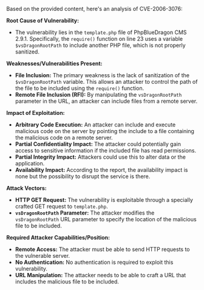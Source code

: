 Based on the provided content, here's an analysis of CVE-2006-3076:

**Root Cause of Vulnerability:**

*   The vulnerability lies in the `template.php` file of PhpBlueDragon CMS 2.9.1. Specifically, the `require()` function on line 23 uses a variable `$vsDragonRootPath` to include another PHP file, which is not properly sanitized.

**Weaknesses/Vulnerabilities Present:**

*   **File Inclusion:** The primary weakness is the lack of sanitization of the `$vsDragonRootPath` variable. This allows an attacker to control the path of the file to be included using the `require()` function.
*   **Remote File Inclusion (RFI):**  By manipulating the `vsDragonRootPath` parameter in the URL, an attacker can include files from a remote server.

**Impact of Exploitation:**

*   **Arbitrary Code Execution:** An attacker can include and execute malicious code on the server by pointing the include to a file containing the malicious code on a remote server.
*   **Partial Confidentiality Impact:** The attacker could potentially gain access to sensitive information if the included file has read permissions.
*  **Partial Integrity Impact:** Attackers could use this to alter data or the application.
*  **Availability Impact:** According to the report, the availability impact is none but the possibility to disrupt the service is there.

**Attack Vectors:**

*   **HTTP GET Request:** The vulnerability is exploitable through a specially crafted GET request to `template.php`.
*   **`vsDragonRootPath` Parameter:** The attacker modifies the `vsDragonRootPath` URL parameter to specify the location of the malicious file to be included.

**Required Attacker Capabilities/Position:**

*   **Remote Access:** The attacker must be able to send HTTP requests to the vulnerable server.
*   **No Authentication:** No authentication is required to exploit this vulnerability.
*   **URL Manipulation:** The attacker needs to be able to craft a URL that includes the malicious file to be included.